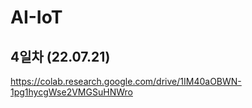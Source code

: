 # AI-IoT

## 4일차 (22.07.21)
https://colab.research.google.com/drive/1IM40aOBWN-1pg1hycgWse2VMGSuHNWro
